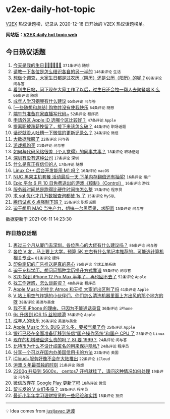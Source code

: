# v2ex-daily-hot-topic

[V2EX](https://www.v2ex.com/) 热议话题榜，记录从 2020-12-18 日开始的 V2EX 热议话题榜单。

**网站版：[V2EX daily hot topic web](https://boojack.github.io/v2ex-daily-hot-topic-web/)**

## 今日热议话题

<!-- TODAY BEGIN -->

1. [今天是我的生日🎂🎂🎂🍰🍰🍰](https://www.v2ex.com/t/782797) `371条评论` `随想`
1. [请教一下各位是怎么结识各自的另一半的](https://www.v2ex.com/t/782858) `146条评论` `生活`
1. [想做个调查，大家生日都是过农历（阴历）还是公历（阳历）的呢 ?](https://www.v2ex.com/t/782803) `68条评论` `问与答`
1. [看到生日帖，问下现在大家工作了以后，过生日还会拉一帮人去聚餐唱 K 么](https://www.v2ex.com/t/782813) `66条评论` `随想`
1. [成年人学习钢琴有什么建议](https://www.v2ex.com/t/782805) `65条评论` `问与答`
1. [[一些随想和总结] 购物并没有使我快乐](https://www.v2ex.com/t/782794) `64条评论` `随想`
1. [端午节准备在家直播写代码~](https://www.v2ex.com/t/782886) `52条评论` `程序员`
1. [申请外区 Apple ID 选哪个区比较好？](https://www.v2ex.com/t/782809) `47条评论` `Apple`
1. [提离职被涨薪挽留了，接下来该怎么破？](https://www.v2ex.com/t/782961) `44条评论` `职场话题`
1. [话说就没人吐槽一下微信的更新记录么？](https://www.v2ex.com/t/782888) `24条评论` `微信`
1. [大数据我服了](https://www.v2ex.com/t/782856) `22条评论` `问与答`
1. [游戏机购买](https://www.v2ex.com/t/782892) `21条评论` `问与答`
1. [如何与代码风格很差（个人觉得）的同事共事？](https://www.v2ex.com/t/782847) `18条评论` `职场话题`
1. [深圳有没有这种公司](https://www.v2ex.com/t/782947) `17条评论` `深圳`
1. [什么是真正有信仰的人](https://www.v2ex.com/t/782917) `17条评论` `随想`
1. [Linux C++ 后台开发能用 M1 吗？](https://www.v2ex.com/t/782959) `16条评论` `macOS`
1. [NUC 黑果主机套餐 活动最后一天 下单内存翻倍还有抽奖!](https://www.v2ex.com/t/782836) `16条评论` `推广`
1. [Epic 平台 6 月 10 日免费送出的游戏《控制》（Control）](https://www.v2ex.com/t/782791) `16条评论` `游戏`
1. [服务器时间总是跑得比硬件时间快怎么整](https://www.v2ex.com/t/782975) `15条评论` `程序员`
1. [求 sql 优化才几万数据查询都破 1s 了](https://www.v2ex.com/t/782918) `15条评论` `MySQL`
1. [腾讯试点 6 点强制下班？](https://www.v2ex.com/t/782894) `15条评论` `职场话题`
1. [迫于想用 MAC 当生产力，想搞一台黑苹果，求配置](https://www.v2ex.com/t/782854) `15条评论` `问与答`

数据更新于 2021-06-11 14:23:30

<!-- TODAY END -->

### 昨日热议话题

<!-- YESTERDAY BEGIN -->

1. [再过三个月从厦门去深圳，各位热心的大佬有什么建议吗？](https://www.v2ex.com/t/782548) `86条评论` `问与答`
1. [各位 V 友，马上要上大学，预算 5K 左右有什么笔记本推荐的，可能选计算机相关专业~](https://www.v2ex.com/t/782549) `81条评论` `硬件`
1. [印象笔记的广告推送是真的恶心](https://www.v2ex.com/t/782566) `76条评论` `全球工单系统`
1. [迫于专科学历，想问问那种学历提升方式靠谱](https://www.v2ex.com/t/782568) `55条评论` `问与答`
1. [S20 换到 iPhone 12 Pro Max 半年了，再也回不去了](https://www.v2ex.com/t/782585) `52条评论` `Apple`
1. [找工作迷惑，怎么谈薪资？](https://www.v2ex.com/t/782592) `48条评论` `程序员`
1. [Apple Music 的杜比 Atmos 和无损 大家听出区别了吗](https://www.v2ex.com/t/782591) `41条评论` `Apple`
1. [V 站上用空气炸锅的小伙伴们，你们怎么清洗机器里面上方出风的那个地方的呀](https://www.v2ex.com/t/782597) `38条评论` `美酒与美食`
1. [我不买 iPhone 的理由，只因为不能通话录音](https://www.v2ex.com/t/782725) `36条评论` `iPhone`
1. [6s 升级到 iOS 15 丝般顺滑](https://www.v2ex.com/t/782545) `36条评论` `Apple`
1. [成年人的快乐](https://www.v2ex.com/t/782572) `36条评论` `美酒与美食`
1. [Apple Music 怎么 BUG 这么多，要被气晕了😓](https://www.v2ex.com/t/782596) `35条评论` `Apple`
1. [银行已经在全面准备迁移到统信“国产操作系统”和国产 CPU 了](https://www.v2ex.com/t/782778) `25条评论` `Linux`
1. [现在的机械硬盘这么贵的吗？ 8t 要 1999？](https://www.v2ex.com/t/782557) `24条评论` `问与答`
1. [比特币为什么不设计成匿名的用来保护隐私?](https://www.v2ex.com/t/782546) `24条评论` `程序员`
1. [分享一个可以在国内办美国信用卡的方法](https://www.v2ex.com/t/782616) `23条评论` `美国`
1. [iCloud+服务好像不会在大陆推出](https://www.v2ex.com/t/782732) `22条评论` `iCloud`
1. [沪漂 5 年最孤独的时刻](https://www.v2ex.com/t/782760) `21条评论` `随想`
1. [2200g 升级到 5600x， centos7 开机就挂了，请问这种情况如何处理](https://www.v2ex.com/t/782583) `19条评论` `问与答`
1. [微信放弃在 Google Play 更新了吗](https://www.v2ex.com/t/782738) `18条评论` `微信`
1. [留长发的 V 友们多吗？](https://www.v2ex.com/t/782739) `18条评论` `程序员`
1. [最近小半年学习理财投资的一些经验和实践](https://www.v2ex.com/t/782589) `18条评论` `投资`

<!-- YESTERDAY END -->

---

💡 Idea comes from [justjavac 迷渡](https://github.com/justjavac/)
